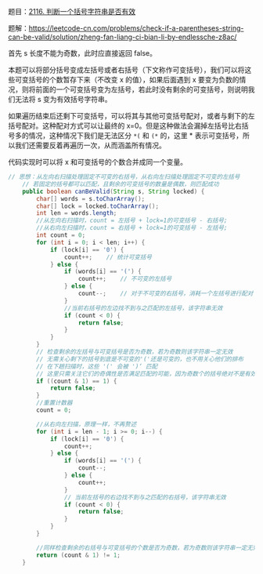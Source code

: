 

题目：[2116. 判断一个括号字符串是否有效](https://leetcode-cn.com/problems/check-if-a-parentheses-string-can-be-valid/)

题解：https://leetcode-cn.com/problems/check-if-a-parentheses-string-can-be-valid/solution/zheng-fan-liang-ci-bian-li-by-endlessche-z8ac/

首先 s 长度不能为奇数，此时应直接返回 false。



本题可以将部分括号变成左括号或者右括号（下文称作可变括号），我们可以将这些可变括号的个数暂存下来（不改变 x 的值），如果后面遇到 x 要变为负数的情况，则将前面的一个可变括号变为左括号，若此时没有剩余的可变括号，则说明我们无法将 s 变为有效括号字符串。

如果遍历结束后还剩下可变括号，可以将其与其他可变括号配对，或者与剩下的左括号配对。这种配对方式可以让最终的 x=0。但是这种做法会漏掉左括号比右括号多的情况，这种情况下我们是无法区分 `*(` 和 `(*` 的，这里 * 表示可变括号，所以我们还需要反着再遍历一次，从而涵盖所有情况。

代码实现时可以将 x 和可变括号的个数合并成同一个变量。



```java
// 思想：从左向右扫描处理固定不可变的右括号，从右向左扫描处理固定不可变的左括号
    // 若固定的括号都可以匹配，且剩余的可变括号的数量是偶数，则匹配成功
    public boolean canBeValid(String s, String locked) {
        char[] words = s.toCharArray();
        char[] lock = locked.toCharArray();
        int len = words.length;
        //从左向右扫描时，count = 左括号 + lock=1的可变括号 - 右括号;
        //从右向左扫描时，count = 右括号 + lock=1的可变括号 - 左括号;
        int count = 0;
        for (int i = 0; i < len; i++) {
            if (lock[i] == '0') {
                count++;    // 统计可变括号
            } else {
                if (words[i] == '(') {
                    count++;    // 不可变的左括号
                } else {
                    count--;    // 对于不可变的右括号，消耗一个左括号进行配对
                }
                //当前右括号的左边找不到与之匹配的左括号，该字符串无效
                if (count < 0) {
                    return false;
                }
            }
        }
        // 检查剩余的左括号与可变括号是否为奇数，若为奇数则该字符串一定无效
        // 无需关心剩下的括号到底是不可变的'('还是可变的，也不用关心他们的排布
        // 在下趟扫描时，这些 '(' 会被 ')‘ 匹配
        // 这里只需关注它们的奇偶性是否满足匹配的可能，因为奇数个的括号绝对不是有效的
        if ((count & 1) == 1) {
            return false;
        }
        //重置计数器
        count = 0;

        //从右向左扫描，原理一样，不再赘述
        for (int i = len - 1; i >= 0; i--) {
            if (lock[i] == '0') {
                count++;
            } else {
                if (words[i] == '(') {
                    count--;
                } else {
                    count++;
                }
                // 当前左括号的右边找不到与之匹配的右括号，该字符串无效
                if (count < 0) {
                    return false;
                }
            }
        }

        //同样检查剩余的右括号与可变括号的个数是否为奇数，若为奇数则该字符串一定无效
        return (count & 1) != 1;
    }

```

